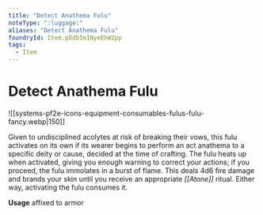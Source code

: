 ```yaml
---
title: "Detect Anathema Fulu"
noteType: ":luggage:"
aliases: "Detect Anathema Fulu"
foundryId: Item.pDdbIm1NymEhW2pp
tags:
  - Item
---
```


# Detect Anathema Fulu
![[systems-pf2e-icons-equipment-consumables-fulus-fulu-fancy.webp|150]]

Given to undisciplined acolytes at risk of breaking their vows, this fulu activates on its own if its wearer begins to perform an act anathema to a specific deity or cause, decided at the time of crafting. The fulu heats up when activated, giving you enough warning to correct your actions; if you proceed, the fulu immolates in a burst of flame. This deals 4d6 fire damage and brands your skin until you receive an appropriate _[[Atone]]_ ritual. Either way, activating the fulu consumes it.

**Usage** affixed to armor
